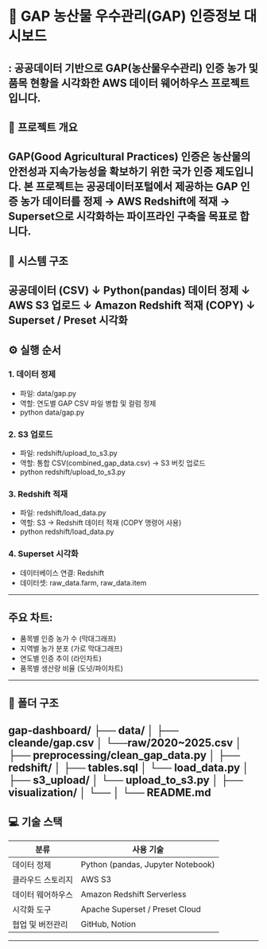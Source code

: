 # 🌾 GAP 농산물 우수관리(GAP) 인증정보 대시보드
: 공공데이터 기반으로 **GAP(농산물우수관리)** 인증 농가 및 품목 현황을 시각화한 AWS 데이터 웨어하우스 프로젝트입니다.
---

## 🎯 프로젝트 개요
**GAP(Good Agricultural Practices)** 인증은 농산물의 안전성과 지속가능성을 확보하기 위한 국가 인증 제도입니다. 본 프로젝트는 공공데이터포털에서 제공하는 GAP 인증 농가 데이터를 정제 → AWS Redshift에 적재 → Superset으로 시각화하는 파이프라인 구축을 목표로 합니다.
---

## 🧱 시스템 구조
   공공데이터 (CSV)
      ↓
   Python(pandas) 데이터 정제
      ↓
   AWS S3 업로드
      ↓
   Amazon Redshift 적재 (COPY)
      ↓
   Superset / Preset 시각화
---

## ⚙️ 실행 순서
### 1. 데이터 정제
- 파일: data/gap.py
- 역할: 연도별 GAP CSV 파일 병합 및 컬럼 정제
- python data/gap.py

### 2. S3 업로드
- 파일: redshift/upload_to_s3.py
- 역할: 통합 CSV(combined_gap_data.csv) → S3 버킷 업로드
- python redshift/upload_to_s3.py

### 3. Redshift 적재
- 파일: redshift/load_data.py
- 역할: S3 → Redshift 데이터 적재 (COPY 명령어 사용)
- python redshift/load_data.py

### 4. Superset 시각화
- 데이터베이스 연결: Redshift
- 데이터셋: raw_data.farm, raw_data.item
---

## 주요 차트:
- 품목별 인증 농가 수 (막대그래프)
- 지역별 농가 분포 (가로 막대그래프)
- 연도별 인증 추이 (라인차트)
- 품목별 생산량 비율 (도넛/파이차트)
---

## 🧩 폴더 구조
   gap-dashboard/
   ├── data/
   │   ├── cleande/gap.csv
   │   └──raw/2020~2025.csv
   │
   ├── preprocessing/clean_gap_data.py
   │
   ├── redshift/
   │   ├── tables.sql
   │   └── load_data.py
   │
   ├── s3_upload/
   │   └── upload_to_s3.py
   │
   ├── visualization/
   │   └── 
   │
   └── README.md
---

## 💻 기술 스택
   | 분류 | 사용 기술 |
   |------|------------|
   | 데이터 정제 | Python (pandas, Jupyter Notebook) |
   | 클라우드 스토리지 | AWS S3 |
   | 데이터 웨어하우스 | Amazon Redshift Serverless |
   | 시각화 도구 | Apache Superset / Preset Cloud |
   | 협업 및 버전관리 | GitHub, Notion |
---